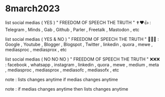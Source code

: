 # 8march2023

list social medias ( YES ) " FREEDOM OF SPEECH THE TRUTH " ✝️❤️👍 : Telegram , Minds , Gab , Github , Parler , Freetalk , Mastodon , etc

list social medias ( YES & NO ) " FREEDOM OF SPEECH THE TRUTH " 🤗😐😶 : Google , Youtube , Blogger , Blogspot , Twitter , linkedin , quora ,  mewe , mediasproc , mediasprox , etc

list social medias ( NO NO NO ) " FREEDOM OF SPEECH THE TRUTH " ❌❌❌ : facebook , whatsapp , instagram ,  linkedin , quora , mewe , medium , meta , mediasproc , mediasprox , mediasofc , mediasofx , etc

note : lists changes anytime if medias changes anytime

note : if medias changes anytime then lists changes anytime
